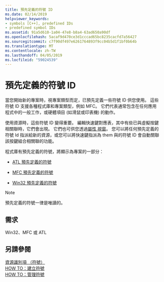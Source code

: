 ```yaml
---
title: 預先定義的符號 ID
ms.date: 02/14/2019
helpviewer_keywords:
- symbols [C++], predefined IDs
- predefined symbol IDs
ms.assetid: 91a5d610-1a04-47e8-b8a4-63ad650a90df
ms.openlocfilehash: 5acaf9d470ce3d1cccad65bc8235cacfd7a56427
ms.sourcegitcommit: c7f90df497e6261764893f9cc04b5d1f1bf0b64b
ms.translationtype: MT
ms.contentlocale: zh-TW
ms.lasthandoff: 04/05/2019
ms.locfileid: "59024539"
---
```

# <a name="predefined-symbol-ids"></a>預先定義的符號 ID

當您開始新的專案時，視專案類型而定，已預先定義一些符號 ID 供您使用。 這些符號 ID 支援各種程式庫和專案類型，例如 MFC。 它們代表通常包含在任何應用程式中的一般工作，或硬體項目 (如滑鼠或印表機) 的動作。

使用資源時，這些符號 ID 變得重要。 編輯快速鍵對應表，其中有些已與虛擬按鍵相關聯時，它們會出現。 它們也可供您透過[屬性 視窗](/visualstudio/ide/reference/properties-window)。 您可以將任何預先定義的符號 Id 指派給新的資源，或您可以將快速鍵指派為 them 與的符號 ID 會自動關聯該按鍵組合相關聯的功能。

程式庫有預先定義的符號，將顯示為專案的一部分：

- [ATL 預先定義的符號](../windows/atl-predefined-symbols.md)

- [MFC 預先定義的符號](../windows/mfc-predefined-symbols.md)

- [Win32 預先定義的符號](../windows/win32-predefined-symbols.md)

> [!NOTE]
> 預先定義的符號一律是唯讀的。

## <a name="requirements"></a>需求

Win32、MFC 或 ATL

## <a name="see-also"></a>另請參閱

[資源識別項 （符號）](../windows/symbols-resource-identifiers.md)<br/>
[HOW TO：建立符號](../windows/creating-new-symbols.md)<br/>
[HOW TO：管理符號](../windows/changing-a-symbol-or-symbol-name-id.md)<br/>